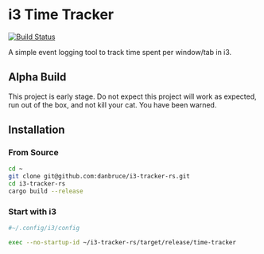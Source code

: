 # i3 Time Tracker
[![Build Status](https://travis-ci.org/danbruce/i3-tracker-rs.svg?branch=master)](https://travis-ci.org/danbruce/i3-tracker-rs)

A simple event logging tool to track time spent per window/tab in i3.

## Alpha Build

This project is early stage. Do not expect this project will work as expected,
run out of the box, and not kill your cat. You have been warned.

## Installation

### From Source

```bash
cd ~
git clone git@github.com:danbruce/i3-tracker-rs.git
cd i3-tracker-rs
cargo build --release
```

### Start with i3

```bash dd
#~/.config/i3/config

exec --no-startup-id ~/i3-tracker-rs/target/release/time-tracker
```
